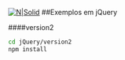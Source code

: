 [![N|Solid](https://www.codehaven.co.uk/wp-content/uploads/2018/07/jquery.png)](https://www.codehaven.co.uk/wp-content/uploads/2018/07/jquery.png)
##Exemplos em jQuery

####version2
```sh
cd jQuery/version2
npm install
```